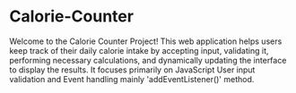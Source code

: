 # Calorie-Counter
Welcome to the Calorie Counter Project! This web application helps users keep track of their daily calorie intake by accepting input, validating it, performing necessary calculations, and dynamically updating the interface to display the results. It focuses primarily on JavaScript User input validation and Event handling mainly 'addEventListener()' method.
